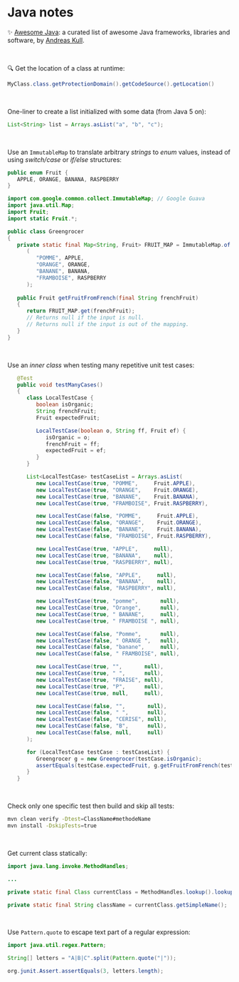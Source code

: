 # Java notes

:sparkles:  [Awesome Java](https://github.com/akullpp/awesome-java): a curated list of awesome Java frameworks, libraries and software, by [Andreas Kull](https://github.com/akullpp).

&nbsp;

:mag: Get the location of a class at runtime:

```java
MyClass.class.getProtectionDomain().getCodeSource().getLocation()
```

&nbsp;

One-liner to create a list initialized with some data (from Java 5 on):

```java
List<String> list = Arrays.asList("a", "b", "c");
```

&nbsp;

Use an `ImmutableMap` to translate arbitrary _strings_ to _enum_ values,
instead of using _switch/case_ or _if/else_ structures: 

```java
public enum Fruit {
   APPLE, ORANGE, BANANA, RASPBERRY
}
```

```java
import com.google.common.collect.ImmutableMap; // Google Guava
import java.util.Map;
import Fruit;
import static Fruit.*;

public class Greengrocer
{
   private static final Map<String, Fruit> FRUIT_MAP = ImmutableMap.of
      (
         "POMME", APPLE,
         "ORANGE", ORANGE,
         "BANANE", BANANA,
         "FRAMBOISE", RASPBERRY
      );
      
   public Fruit getFruitFromFrench(final String frenchFruit)
   {
      return FRUIT_MAP.get(frenchFruit);
      // Returns null if the input is null.
      // Returns null if the input is out of the mapping.
   }
}
```

&nbsp;

Use an _inner class_ when testing many repetitive unit test cases:

```java
   @Test
   public void testManyCases()
   {
      class LocalTestCase {
         boolean isOrganic;
         String frenchFruit;
         Fruit expectedFruit;

         LocalTestCase(boolean o, String ff, Fruit ef) {
            isOrganic = o;
            frenchFruit = ff;
            expectedFruit = ef;
         }
      }

      List<LocalTestCase> testCaseList = Arrays.asList(
         new LocalTestCase(true, "POMME",     Fruit.APPLE),
         new LocalTestCase(true, "ORANGE",    Fruit.ORANGE),
         new LocalTestCase(true, "BANANE",    Fruit.BANANA),
         new LocalTestCase(true, "FRAMBOISE", Fruit.RASPBERRY),

         new LocalTestCase(false, "POMME",     Fruit.APPLE),
         new LocalTestCase(false, "ORANGE",    Fruit.ORANGE),
         new LocalTestCase(false, "BANANE",    Fruit.BANANA),
         new LocalTestCase(false, "FRAMBOISE", Fruit.RASPBERRY),

         new LocalTestCase(true, "APPLE",     null),
         new LocalTestCase(true, "BANANA",    null),
         new LocalTestCase(true, "RASPBERRY", null),

         new LocalTestCase(false, "APPLE",     null),
         new LocalTestCase(false, "BANANA",    null),
         new LocalTestCase(false, "RASPBERRY", null),

         new LocalTestCase(true, "pomme",       null),
         new LocalTestCase(true, "Orange",      null),
         new LocalTestCase(true, " BANANE",     null),
         new LocalTestCase(true, " FRAMBOISE ", null),

         new LocalTestCase(false, "Pomme",      null),
         new LocalTestCase(false, " ORANGE ",   null),
         new LocalTestCase(false, "banane",     null),
         new LocalTestCase(false, " FRAMBOISE", null),

         new LocalTestCase(true, "",       null),
         new LocalTestCase(true, " ",      null),
         new LocalTestCase(true, "FRAISE", null),
         new LocalTestCase(true, "P",      null),
         new LocalTestCase(true, null,     null),

         new LocalTestCase(false, "",       null),
         new LocalTestCase(false, " ",      null),
         new LocalTestCase(false, "CERISE", null),
         new LocalTestCase(false, "B",      null),
         new LocalTestCase(false, null,     null)
      );

      for (LocalTestCase testCase : testCaseList) {
         Greengrocer g = new Greengrocer(testCase.isOrganic);
         assertEquals(testCase.expectedFruit, g.getFruitFromFrench(testCase.frenchFruit));
      }
   }
```

&nbsp;

Check only one specific test then build and skip all tests:
```bash
mvn clean verify -Dtest=ClassName#methodeName
mvn install -DskipTests=true
```

&nbsp;

Get current class statically:
```java
import java.lang.invoke.MethodHandles;

...

private static final Class currentClass = MethodHandles.lookup().lookupClass();

private static final String className = currentClass.getSimpleName();

```

&nbsp;

Use `Pattern.quote` to escape text part of a regular expression:
```java
import java.util.regex.Pattern;

String[] letters = "A|B|C".split(Pattern.quote("|"));

org.junit.Assert.assertEquals(3, letters.length);
```
